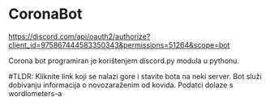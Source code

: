 # CoronaBot


https://discord.com/api/oauth2/authorize?client_id=975867444583350343&permissions=51264&scope=bot

Corona bot programiran je korištenjem discord.py modula u pythonu.



#TLDR:
Kliknite link koji se nalazi gore i stavite bota na neki server. Bot služi dobivanju informacija o novozaraženim od kovida. Podatci dolaze s wordlometers-a
